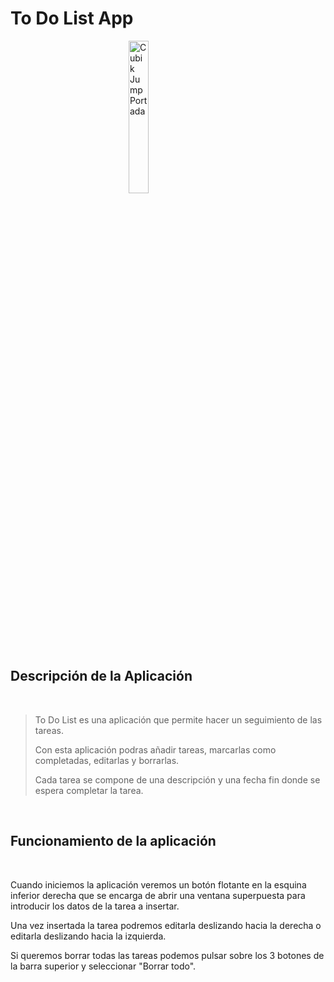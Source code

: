 # To Do List App 

<img 
    style="display: block; 
           margin-left: auto;
           margin-right: auto;
           width: 25%;"
    src="https://i.imgur.com/H4GybZX.png" 
    alt="Cubik Jump Portada">
</img>

## Descripción de la Aplicación

<br/>

> To Do List es una aplicación que permite hacer un seguimiento de las tareas.
>
> Con esta aplicación podras añadir tareas, marcarlas como completadas, editarlas y borrarlas.
>
>Cada tarea se compone de una descripción y una fecha fin donde se espera completar la tarea.

<br/>

## Funcionamiento de la aplicación

<br/>

Cuando iniciemos la aplicación veremos un botón flotante en la esquina inferior derecha que se encarga de abrir una ventana superpuesta para introducir los datos de la tarea a insertar.

Una vez insertada la tarea podremos editarla deslizando hacia la derecha o editarla deslizando hacia la izquierda.

Si queremos borrar todas las tareas podemos pulsar sobre los 3 botones de la barra superior y seleccionar "Borrar todo".

